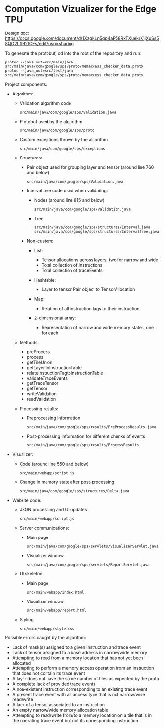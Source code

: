 # Computation Vizualizer for the Edge TPU
Design doc:
https://docs.google.com/document/d/1XzgKLn5qp4aP58RxTXuekrX1jXuSs58QO2LfIH2tCFs/edit?usp=sharing

To generate the protobuf, cd into the root of the repository and run:
```
protoc --java_out=src/main/java src/main/java/com/google/sps/proto/memaccess_checker_data.proto
protoc --java_out=src/test/java src/main/java/com/google/sps/proto/memaccess_checker_data.proto
```

Project components:
  - Algorithm:
    - Validation algorithm code
      ```
      src/main/java/com/google/sps/Validation.java
      ```
    - Protobuf used by the algorithm
      ```
      src/main/java/com/google/sps/proto
      ```
    - Custom exceptions thrown by the algorithm
      ```
      src/main/java/com/google/sps/exceptions
      ```

    - Structures:
      - Pair object used for grouping layer and tensor (around line 760 and below)
        ```
        src/main/java/com/google/sps/Validation.java
        ```

      - Interval tree code used when validating:
        - Nodes (around line 815 and below)
          ```
          src/main/java/com/google/sps/Validation.java
          ```
        - Tree
          ```
          src/main/java/com/google/sps/structures/Interval.java
          src/main/java/com/google/sps/structures/IntervalTree.java
          ```

      - Non-custom:
        - List:
          - Tensor allocations across layers, two for narrow and wide
          - Total collection of instructions
          - Total collection of traceEvents

        - Hashtable:
          - Layer to tensor Pair object to TensorAllocation
        - Map:
          - Relation of all instruction tags to their instruction

        - 2-dimensional array:
          - Representation of narrow and wide memory states, one for each

    - Methods:
      - preProcess
      - process
      - getTileUnion
      - getLayerToInstructionTable
      - relateInstructionTagtoInstructionTable
      - validateTraceEvents
      - getTraceTensor
      - getTensor
      - writeValidation
      - readValidation

    - Processing results:
      - Preprocessing information
        ```
        src/main/java/com/google/sps/results/PreProcessResults.java
        ```
      - Post-processing information for different chunks of events
        ```
        src/main/java/com/google/sps/results/ProcessResults
        ```

  - Visualizer:
    - Code (around line 550 and below)
      ```
      src/main/webapp/script.js
      ```
    - Change in memory state after post-processing
      ```
      src/main/java/com/google/sps/structures/Delta.java
      ```

  - Website code:
    - JSON processing and UI updates
      ```
      src/main/webapp/script.js
      ```

    - Server communications:
      - Main page
        ```
        src/main/java/com/google/sps/servlets/VisualizerServlet.java
        ```
      - Visualizer window
        ```
        src/main/java/com/google/sps/servlets/ReportServlet.java
        ```

    - UI skeleton:
      - Main page
        ```
        src/main/webapp/index.html
        ```
      - Visualizer window
        ```
        src/main/webapp/report.html
        ```

    - Styling
      ```
      src/main/webapp/style.css
      ```

Possible errors caught by the algorithm:
  - Lack of mask(s) assigned to a given instruction and trace event
  - Lack of tensor assigned to a base address in narrow/wide memory
  - Attempting to read from a memory location that has not yet been allocated
  - Attempting to perform a memory access operation from an instruction that does not contain its trace event
  - A layer does not have the same number of tiles as expected by the proto
  - A complete lack of provided trace events
  - A non-existent instruction corresponding to an existing trace event
  - A present trace event with an access type that is not narrow/wide read/write
  - A lack of a tensor associated to an instruction
  - An empty narrow/wide memory allocation table
  - Attempting to read/write from/to a memory location on a tile that is 
    in the operating trace event but not its corresponding instruction
